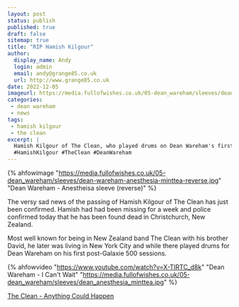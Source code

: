 ```yaml
---
layout: post
status: publish
published: true
draft: false
sitemap: true
title: "RIP Hamish Kilgour"
author: 
  display_name: Andy
  login: admin
  email: andy@grange85.co.uk
  url: http://www.grange85.co.uk
date: 2022-12-05
imageurl: https://media.fullofwishes.co.uk/05-dean_wareham/sleeves/dean-wareham-anesthesia-minttea-reverse.jpg
categories:
 - dean wareham
 - news
tags:
 - hamish kilgour
 - the clean
excerpt: |
  Hamish Kilgour of The Clean, who played drums on Dean Wareham's first post-Galaxie 500 session, has been found dead in Christchurch, New Zealand
  #HamishKilgour #TheClean #DeanWareham
---
```

{% ahfowimage "https://media.fullofwishes.co.uk/05-dean_wareham/sleeves/dean-wareham-anesthesia-minttea-reverse.jpg" "Dean Wareham - Anestheisa sleeve (reverse)" %}

The versy sad news of the passing of Hamish Kilgour of The Clean has just been confirmed. Hamish had had been missing for a week and police confir<F3>med today that he has been found dead in Christchurch, New Zealand.

Most well known for being in New Zealand band The Clean with his brother David, he later was living in New York City and while there played drums for Dean Wareham on his first post-Galaxie 500 sessions.

{% ahfowvideo "https://www.youtube.com/watch?v=X-TIRTC_d8k" "Dean Wareham - I Can't Wait" "https://media.fullofwishes.co.uk/05-dean_wareham/sleeves/dean_anesthesia_minttea.jpg" %}

[The Clean - Anything Could Happen](https://www.youtube.com/watch?v=7tf1wzg4rdE)
